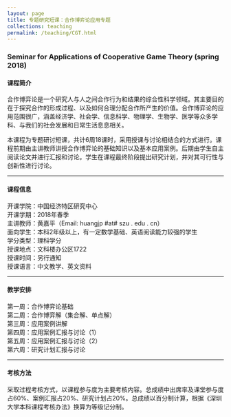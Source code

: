 ```yaml
---
layout: page
title: 专题研究短课：合作博弈论应用专题
collections: teaching
permalink: /teaching/CGT.html
---
```


### Seminar for Applications of Cooperative Game Theory (spring 2018)

#### 课程简介

合作博弈论是一个研究人与人之间合作行为和结果的综合性科学领域。其主要目的在于探究合作的形成过程、以及如何合理分配合作所产生的价值。合作博弈论的应用范围很广，涵盖经济学、社会学、信息科学、物理学、生物学、医学等众多学科、与我们的社会发展和日常生活息息相关。   

本课程为专题研讨短课，共计6周18课时，采用授课与讨论相结合的方式进行。课程前期由主讲教师讲授合作博弈论的基础知识以及基本应用案例。后期由学生自主阅读论文并进行汇报和讨论。学生在课程最终阶段提出研究计划，并对其可行性与创新性进行讨论。

---
#### 课程信息

开课学院：中国经济特区研究中心   
开课学期：2018年春季   
主讲教师：黄嘉平（Email: huangjp #at# szu . edu . cn）   
面向学生：本科2年级以上，有一定数学基础、英语阅读能力较强的学生   
学分类型：理科学分   
授课地点：文科楼办公区1722   
授课时间：另行通知   
授课语言：中文教学、英文资料

---
#### 教学安排

第一周：合作博弈论基础   
第二周：合作博弈解（集合解、单点解）   
第三周：应用案例讲解   
第四周：应用案例汇报与讨论（1）   
第五周：应用案例汇报与讨论（2）   
第六周：研究计划汇报与讨论   

---
#### 考核方法

采取过程考核方式，以课程参与度为主要考核内容。总成绩中出席率及课堂参与度占60%、案例汇报占20%、研究计划占20%。总成绩以百分制计算，根据《深圳大学本科课程考核办法》换算为等级记分制。
